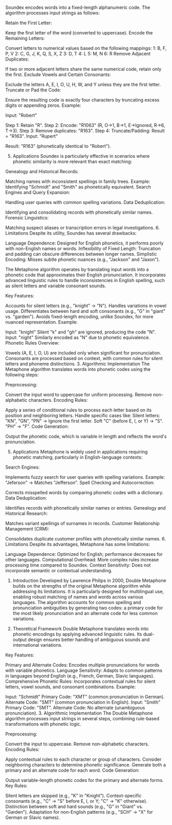 Soundex encodes words into a fixed-length alphanumeric code. The algorithm processes input strings as follows:

Retain the First Letter:

Keep the first letter of the word (converted to uppercase).
Encode the Remaining Letters:

Convert letters to numerical values based on the following mappings:
1: B, F, P, V
2: C, G, J, K, Q, S, X, Z
3: D, T
4: L
5: M, N
6: R
Remove Adjacent Duplicates:

If two or more adjacent letters share the same numerical code, retain only the first.
Exclude Vowels and Certain Consonants:

Exclude the letters A, E, I, O, U, H, W, and Y unless they are the first letter.
Truncate or Pad the Code:

Ensure the resulting code is exactly four characters by truncating excess digits or appending zeros.
Example:

Input: "Robert"

Step 1: Retain "R".
Step 2: Encode: "R1063" (R, O→1, B→1, E→Ignored, R→6, T→3).
Step 3: Remove duplicates: "R163".
Step 4: Truncate/Padding: Result = "R163".
Input: "Rupert"

Result: "R163" (phonetically identical to "Robert").

5. Applications
Soundex is particularly effective in scenarios where phonetic similarity is more relevant than exact matching:

Genealogy and Historical Records:

Matching names with inconsistent spellings in family trees.
Example: Identifying "Schmidt" and "Smith" as phonetically equivalent.
Search Engines and Query Expansion:

Handling user queries with common spelling variations.
Data Deduplication:

Identifying and consolidating records with phonetically similar names.
Forensic Linguistics:

Matching suspect aliases or transcription errors in legal investigations.
6. Limitations
Despite its utility, Soundex has several drawbacks:

Language Dependence: Designed for English phonetics, it performs poorly with non-English names or words.
Inflexibility of Fixed Length: Truncation and padding can obscure differences between longer names.
Simplistic Encoding: Misses subtle phonetic nuances (e.g., "Jackson" and "Jaxon").

The Metaphone algorithm operates by translating input words into a phonetic code that approximates their English pronunciation. It incorporates advanced linguistic rules to handle inconsistencies in English spelling, such as silent letters and variable consonant sounds.

Key Features:

Accounts for silent letters (e.g., "knight" → "N").
Handles variations in vowel usage.
Differentiates between hard and soft consonants (e.g., "G" in "giant" vs. "garden").
Avoids fixed-length encoding, unlike Soundex, for more nuanced representation.
Example:

Input: "knight"
Silent "k" and "gh" are ignored, producing the code "N".
Input: "night"
Similarly encoded as "N" due to phonetic equivalence.
Phonetic Rules Overview:

Vowels (A, E, I, O, U) are included only when significant for pronunciation.
Consonants are processed based on context, with common rules for silent letters and phoneme distinctions.
3. Algorithmic Implementation
The Metaphone algorithm translates words into phonetic codes using the following steps:

Preprocessing:

Convert the input word to uppercase for uniform processing.
Remove non-alphabetic characters.
Encoding Rules:

Apply a series of conditional rules to process each letter based on its position and neighboring letters.
Handle specific cases like:
Silent letters: "KN", "GN", "PN" → Ignore the first letter.
Soft "C" (before E, I, or Y) → "S".
"PH" → "F".
Code Generation:

Output the phonetic code, which is variable in length and reflects the word's pronunciation.

5. Applications
Metaphone is widely used in applications requiring phonetic matching, particularly in English-language contexts:

Search Engines:

Implements fuzzy search for user queries with spelling variations.
Example: "Jeferson" → Matches "Jefferson".
Spell Checking and Autocorrection:

Corrects misspelled words by comparing phonetic codes with a dictionary.
Data Deduplication:

Identifies records with phonetically similar names or entries.
Genealogy and Historical Research:

Matches variant spellings of surnames in records.
Customer Relationship Management (CRM):

Consolidates duplicate customer profiles with phonetically similar names.
6. Limitations
Despite its advantages, Metaphone has some limitations:

Language Dependence: Optimized for English; performance decreases for other languages.
Computational Overhead: More complex rules increase processing time compared to Soundex.
Context Sensitivity: Does not incorporate semantic or contextual understanding.


1. Introduction
Developed by Lawrence Philips in 2000, Double Metaphone builds on the strengths of the original Metaphone algorithm while addressing its limitations. It is particularly designed for multilingual use, enabling robust matching of names and words across various languages. The algorithm accounts for common spelling and pronunciation ambiguities by generating two codes: a primary code for the most likely pronunciation and an alternate code for less common variations.

2. Theoretical Framework
Double Metaphone translates words into phonetic encodings by applying advanced linguistic rules. Its dual-output design ensures better handling of ambiguous sounds and international variations.

Key Features:

Primary and Alternate Codes: Encodes multiple pronunciations for words with variable phonetics.
Language Sensitivity: Adapts to common patterns in languages beyond English (e.g., French, German, Slavic languages).
Comprehensive Phonetic Rules: Incorporates contextual rules for silent letters, vowel sounds, and consonant combinations.
Example:

Input: "Schmidt"
Primary Code: "XMT" (common pronunciation in German).
Alternate Code: "SMT" (common pronunciation in English).
Input: "Smith"
Primary Code: "SMT".
Alternate Code: No alternate (unambiguous pronunciation).
3. Algorithmic Implementation
The Double Metaphone algorithm processes input strings in several steps, combining rule-based transformations with phonetic logic.

Preprocessing:

Convert the input to uppercase.
Remove non-alphabetic characters.
Encoding Rules:

Apply contextual rules to each character or group of characters.
Consider neighboring characters to determine phonetic significance.
Generate both a primary and an alternate code for each word.
Code Generation:

Output variable-length phonetic codes for the primary and alternate forms.
Key Rules:

Silent letters are skipped (e.g., "K" in "Knight").
Context-specific consonants (e.g., "C" → "S" before E, I, or Y; "C" → "K" otherwise).
Distinction between soft and hard sounds (e.g., "G" in "Giant" vs. "Garden").
Adaptation for non-English patterns (e.g., "SCH" → "X" for German or Slavic names).

